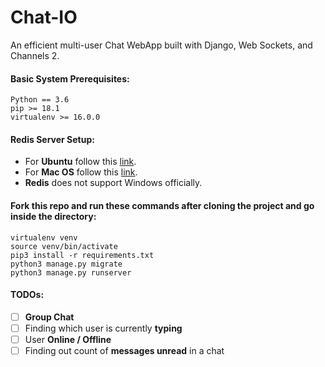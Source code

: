 # Chat-IO
An efficient multi-user Chat WebApp built with Django, Web Sockets, and Channels 2.

#### Basic System Prerequisites:
```
Python == 3.6
pip >= 18.1
virtualenv >= 16.0.0
```
#### Redis Server Setup:
* For **Ubuntu** follow this [link](https://www.digitalocean.com/community/tutorials/how-to-install-and-secure-redis-on-ubuntu-18-04).
* For **Mac OS** follow this [link](https://medium.com/@petehouston/install-and-config-redis-on-mac-os-x-via-homebrew-eb8df9a4f298).
* **Redis** does not support Windows officially.

#### Fork this repo and run these commands after cloning the project and go inside the directory:
```
virtualenv venv
source venv/bin/activate
pip3 install -r requirements.txt
python3 manage.py migrate
python3 manage.py runserver
```
#### TODOs:
- [ ] **Group Chat**
- [ ] Finding which user is currently **typing**
- [ ] User **Online / Offline**
- [ ] Finding out count of **messages unread** in a chat
